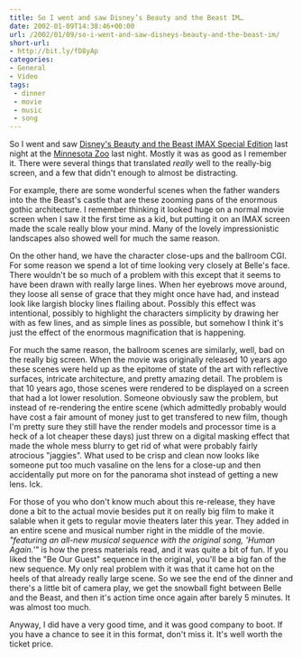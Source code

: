 ```yaml
---
title: So I went and saw Disney’s Beauty and the Beast IM…
date: 2002-01-09T14:38:46+00:00
url: /2002/01/09/so-i-went-and-saw-disneys-beauty-and-the-beast-im/
short-url:
- http://bit.ly/fD8yAp
categories:
- General
- Video
tags:
 - dinner
 - movie
 - music
 - song
---
```

So I went and saw [Disney's Beauty and the Beast IMAX Special Edition](http://disney.go.com/disneypictures/beautyandthebeast/intro.html) last night at the [Minnesota Zoo](http://www.mnzoo.com/) last night. Mostly it was as good as I remember it. There were several things that translated <i>really</i> well to the really-big screen, and a few that didn't enough to almost be distracting.

For example, there are some wonderful scenes when the father wanders into the the Beast's castle that are these zooming pans of the enormous gothic architecture. I remember thinking it looked huge on a normal movie screen when I saw it the first time as a kid, but putting it on an IMAX screen made the scale really blow your mind. Many of the lovely impressionistic landscapes also showed well for much the same reason.

On the other hand, we have the character close-ups and the ballroom CGI. For some reason we spend a lot of time looking very closely at Belle's face. There wouldn't be so much of a problem with this except that it seems to have been drawn with really large lines. When her eyebrows move around, they loose all sense of grace that they might once have had, and instead look like largish blocky lines flailing about. Possibly this effect was intentional, possibly to highlight the characters simplicity by drawing her with as few lines, and as simple lines as possible, but somehow I think it's just the effect of the enormous magnification that is happening.

For much the same reason, the ballroom scenes are similarly, well, bad on the really big screen. When the movie was originally released 10 years ago these scenes were held up as the epitome of state of the art with reflective surfaces, intricate architecture, and pretty amazing detail. The problem is that 10 years ago, those scenes were rendered to be displayed on a screen that had a lot lower resolution. Someone obviously saw the problem, but instead of re-rendering the entire scene (which admittedly probably would have cost a fair amount of money just to get transfered to new film, though I'm pretty sure they still have the render models and processor time is a heck of a lot cheaper these days) just threw on a digital masking effect that made the whole mess blurry to get rid of what were probably fairly atrocious "jaggies". What used to be crisp and clean now looks like someone put too much vasaline on the lens for a close-up and then accidentally put more on for the panorama shot instead of getting a new lens. Ick.

For those of you who don't know much about this re-release, they have done a bit to the actual movie besides put it on really big film to make it salable when it gets to regular movie theaters later this year. They added in an entire scene and musical number right in the middle of the movie. <i>"featuring an all-new musical sequence with the original song, 'Human Again.'"</i> is how the press materials read, and it was quite a bit of fun. If you liked the "Be Our Guest" sequence in the original, you'll be a big fan of the new sequence. My only real problem with it was that it came hot on the heels of that already really large scene. So we see the end of the dinner and there's a little bit of camera play, we get the snowball fight between Belle and the Beast, and then it's action time once again after barely 5 minutes. It was almost too much.

Anyway, I did have a very good time, and it was good company to boot. If you have a chance to see it in this format, don't miss it. It's well worth the ticket price.